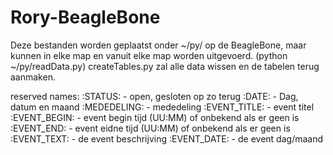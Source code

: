 Rory-BeagleBone
===============

Deze bestanden worden geplaatst onder ~/py/ op de BeagleBone, maar kunnen in elke map en vanuit elke map worden uitgevoerd. (python ~/py/readData.py)
createTables.py zal alle data wissen en de tabelen terug aanmaken.


reserved names:
:STATUS: - open, gesloten op zo terug
:DATE: - Dag, datum en maand
:MEDEDELING: - mededeling
:EVENT_TITLE: - event titel
:EVENT_BEGIN: - event begin tijd (UU:MM) of onbekend als er geen is
:EVENT_END: - event eidne tijd (UU:MM) of onbekend als er geen is
:EVENT_TEXT: - de event beschrijving
:EVENT_DATE: - de event dag/maand
